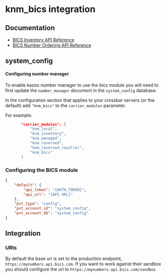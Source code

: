 
# knm_bics integration

## Documentation
* [BICS Inventory API Reference](https://mynumbers.api.bics.com/documentation/#/Cloud%20Communications/MyNumbers%20API#api-Stock-get_available_numbers-0)
* [BICS Number Ordering API Reference](https://mynumbers.api.bics.com/documentation/#/Cloud%20Communications/MyNumbers%20API#api-Order-order_numbers_in_bulk-0)

## system_config
#### Configuring number manager

To enable kazoo number manager to use the bics module you will need to first update the `number_manager` document in the `system_config` database.

In the configuration section that applies to your crossbar servers (or the default) add `"knm_bics"` to the `carrier_modules` parameter.

For example:

```json
       "carrier_modules": [
           "knm_local",
           "knm_inventory",
           "knm_managed",
           "knm_reserved",
           "knm_reserved_reseller",
           "knm_bics"
       ]
```

### Configuring the BICS module
```json
{
    "default": {
        "api_token": "{AUTH_TOKEN}",
        "api_url": "{API URL}"
    },
    "pvt_type": "config",
    "pvt_account_id": "system_config",
    "pvt_account_db": "system_config"
}
```

## Integration

### URIs

By default the base uri is set to the production endpoint, `https://mynumbers.api.bics.com`. 
If you want to work against their sandbox you should configure the url to `https://mynumbers.api.bics.com/sandbox`
